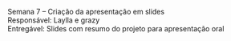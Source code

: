 Semana 7 – Criação da apresentação em slides  
Responsável: Laylla e grazy  
Entregável: Slides com resumo do projeto para apresentação oral
